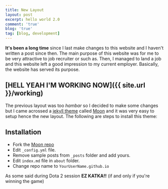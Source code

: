 ```yaml
---
title: New Layout
layout: post
excerpt: hello world 2.0
comment: 'true'
blog: 'true'
tag: [blog, development]
---
```


**It's been a long time** since I last make changes to this website and I haven't written a post since then. The main purpose of this website was for me to be very attractive to job recruiter or such as. Then, I managed to land a job and this website left a good impression to my current employer. Basically, the website has served its purpose.

## [HELL YEAH I'M WORKING NOW]({{ site.url }}/working)

The previous layout was too _hambar_ so I decided to make some changes but I came acrossed a [jekyll theme](jekyllthemes.org) called [Moon](github.com/TaylanTatli/Moon) and it was very easy to setup hence the new layout. The following are steps to install this theme:

## Installation
* Fork the [Moon repo](https://github.com/TaylanTatli/Moon/fork)
* Edit `_config.yml` file.
* Remove sample posts from `_posts` folder and add yours.
* Edit `index.md` file in `about` folder.
* Change repo name to `YourUserName.github.io` 

As some said during Dota 2 session **EZ KATKA!!** (if and only if you're winning the game)
